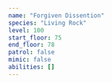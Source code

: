 ```yaml
---
name: "Forgiven Dissention"
species: "Living Rock"
level: 100
start_floor: 75
end_floor: 78
patrol: false
mimic: false
abilities: []
---
```

